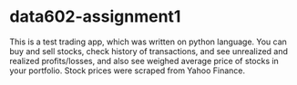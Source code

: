 # data602-assignment1
This is a test trading app, which was written on python language. You can buy and sell stocks, check history of transactions, and see unrealized and realized profits/losses, and also see weighed average price of stocks in your portfolio. Stock prices were scraped from Yahoo Finance.
